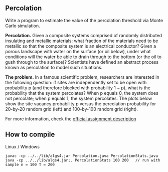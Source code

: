 ## Percolation
Write a program to estimate the value of the percolation threshold via Monte Carlo simulation.

**Percolation.** Given a composite systems comprised of randomly distributed insulating and metallic materials: what fraction of the materials need to be metallic so that the composite system is an electrical conductor? Given a porous landscape with water on the surface (or oil below), under what conditions will the water be able to drain through to the bottom (or the oil to gush through to the surface)? Scientists have defined an abstract process known as percolation to model such situations.

**The problem.** In a famous scientific problem, researchers are interested in the following question: if sites are independently set to be open with probability p (and therefore blocked with probability 1 − p), what is the probability that the system percolates? When p equals 0, the system does not percolate; when p equals 1, the system percolates. The plots below show the site vacancy probability p versus the percolation probability for 20-by-20 random grid (left) and 100-by-100 random grid (right).

For more information, check the [official assignment description](https://coursera.cs.princeton.edu/algs4/assignments/percolation/specification.php)

## How to compile
Linux / Windows
```
javac -cp ../../lib/algs4.jar Percolation.java PercolationStats.java
java -cp ../../lib/algs4.jar;. PercolationStats 100 200   // run with sample n = 100 T = 200 
```